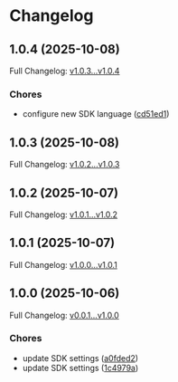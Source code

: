 # Changelog

## 1.0.4 (2025-10-08)

Full Changelog: [v1.0.3...v1.0.4](https://github.com/crawler-dot-dev/api-sdk-javascript/compare/v1.0.3...v1.0.4)

### Chores

* configure new SDK language ([cd51ed1](https://github.com/crawler-dot-dev/api-sdk-javascript/commit/cd51ed1c552abf7c9ee8a8ff826ca5da48d8614b))

## 1.0.3 (2025-10-08)

Full Changelog: [v1.0.2...v1.0.3](https://github.com/crawler-dot-dev/api-sdk-javascript/compare/v1.0.2...v1.0.3)

## 1.0.2 (2025-10-07)

Full Changelog: [v1.0.1...v1.0.2](https://github.com/crawler-dot-dev/api-sdk-javascript/compare/v1.0.1...v1.0.2)

## 1.0.1 (2025-10-07)

Full Changelog: [v1.0.0...v1.0.1](https://github.com/crawler-dot-dev/api-sdk-javascript/compare/v1.0.0...v1.0.1)

## 1.0.0 (2025-10-06)

Full Changelog: [v0.0.1...v1.0.0](https://github.com/crawler-dot-dev/api-sdk-javascript/compare/v0.0.1...v1.0.0)

### Chores

* update SDK settings ([a0fded2](https://github.com/crawler-dot-dev/api-sdk-javascript/commit/a0fded24e8b071fb71083bb0d86781fe836db4d6))
* update SDK settings ([1c4979a](https://github.com/crawler-dot-dev/api-sdk-javascript/commit/1c4979a4ef3c29aa08c07bd2af4b0035ff1c1c6a))

